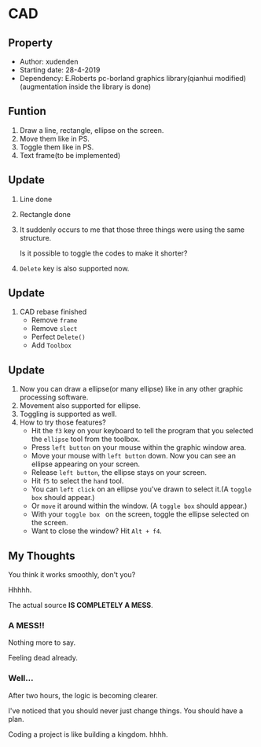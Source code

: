# CAD



## Property

- Author: xudenden
- Starting date: 28-4-2019
- Dependency: E.Roberts pc-borland graphics library(qianhui modified)(augmentation inside the library is done)



## Funtion

1. Draw a line, rectangle, ellipse on the screen.
2. Move them like in PS.
3. Toggle them like in PS.
4. Text frame(to be implemented)



## Update

1. Line done

2. Rectangle done

3. It suddenly occurs to me that those three things were using the same structure.

   Is it possible to toggle the codes to make it shorter?

4. `Delete` key is also supported now.



## Update

1. CAD rebase finished
   - Remove `frame`
   - Remove `slect`
   - Perfect `Delete()`
   - Add `Toolbox`



## Update

1. Now you can draw a ellipse(or many ellipse) like in any other graphic processing software.
2. Movement also supported for ellipse.
3. Toggling is supported as well.
4. How to try those features?
   - Hit the `f3` key on your keyboard to tell the program that you selected the `ellipse` tool from the toolbox.
   - Press `left button` on your mouse within the graphic window area.
   - Move your mouse with `left button` down. Now you can see an ellipse appearing on your screen.
   - Release `left button`, the ellipse stays on your screen.
   - Hit `f5` to select the `hand` tool.
   - You can `left click` on an ellipse you've drawn to select it.(A `toggle box` should appear.)
   - Or `move` it around within the window. (A `toggle box` should appear.)
   - With your `toggle box ` on the screen, toggle the ellipse selected on the screen.
   - Want to close the window? Hit `Alt + f4`.



## My Thoughts

You think it works smoothly, don't you?

Hhhhh.

The actual source **IS COMPLETELY A MESS**.

### A MESS!!

Nothing more to say.

Feeling dead already.

### Well...

After two hours, the logic is becoming clearer.

I've noticed that you should never just change things. You should have a plan.

Coding a project is like building a kingdom. hhhh.


